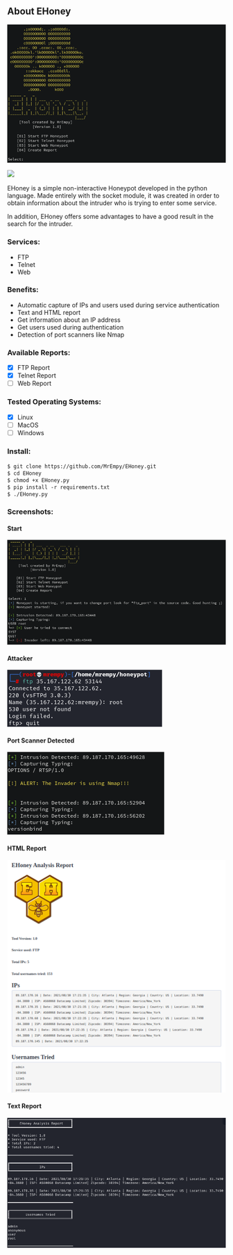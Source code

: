 ## About EHoney 
![banner](assets/banner.png)

<img src="https://media.discordapp.net/attachments/724351008440057950/882755118162935898/20210901_193204.png?width=62&height=62">

EHoney is a simple non-interactive Honeypot developed in the python language. Made entirely with the socket module, it was created in order to obtain information about the intruder who is trying to enter some service.

In addition, EHoney offers some advantages to have a good result in the search for the intruder.

### Services:

* FTP
* Telnet
* Web

### Benefits:

* Automatic capture of IPs and users used during service authentication
* Text and HTML report
* Get information about an IP address
* Get users used during authentication
* Detection of port scanners like Nmap

### Available Reports:

- [x] FTP Report
- [X] Telnet Report
- [ ] Web Report

### Tested Operating Systems:

- [x] Linux
- [ ] MacOS
- [ ] Windows

### Install:

```
$ git clone https://github.com/MrEmpy/EHoney.git
$ cd EHoney
$ chmod +x EHoney.py
$ pip install -r requirements.txt
$ ./EHoney.py
```

### Screenshots:

#### Start
![start](assets/start.png)

#### Attacker
![attacker](assets/attacker.png)

#### Port Scanner Detected
![nmap](assets/nmap_detected.png)

#### HTML Report
![html report](assets/report.png)

#### Text Report
![text report](assets/report2.png)
